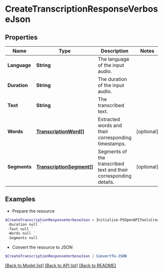 # CreateTranscriptionResponseVerboseJson
## Properties

Name | Type | Description | Notes
------------ | ------------- | ------------- | -------------
**Language** | **String** | The language of the input audio. | 
**Duration** | **String** | The duration of the input audio. | 
**Text** | **String** | The transcribed text. | 
**Words** | [**TranscriptionWord[]**](TranscriptionWord.md) | Extracted words and their corresponding timestamps. | [optional] 
**Segments** | [**TranscriptionSegment[]**](TranscriptionSegment.md) | Segments of the transcribed text and their corresponding details. | [optional] 

## Examples

- Prepare the resource
```powershell
$CreateTranscriptionResponseVerboseJson = Initialize-PSOpenAPIToolsCreateTranscriptionResponseVerboseJson  -Language null `
 -Duration null `
 -Text null `
 -Words null `
 -Segments null
```

- Convert the resource to JSON
```powershell
$CreateTranscriptionResponseVerboseJson | ConvertTo-JSON
```

[[Back to Model list]](../README.md#documentation-for-models) [[Back to API list]](../README.md#documentation-for-api-endpoints) [[Back to README]](../README.md)

